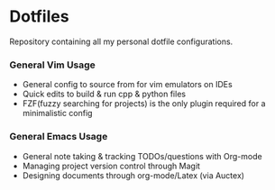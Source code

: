 # Dotfiles

Repository containing all my personal dotfile configurations.

### General Vim Usage
- General config to source from for vim emulators on IDEs
- Quick edits to build & run cpp & python files
- FZF(fuzzy searching for projects) is the only plugin required for a
  minimalistic config

### General Emacs Usage
- General note taking & tracking TODOs/questions with Org-mode
- Managing project version control through Magit
- Designing documents through org-mode/Latex (via Auctex)
